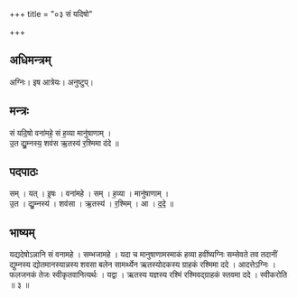 +++
title = "०३ सं यदिषो"

+++
## अधिमन्त्रम्
अग्निः। इष आत्रेयः। अनुष्टुप्।

## मन्त्रः
सं यदि॒षो वना॑महे॒ सं ह॒व्या मानु॑षाणाम् ।  
उ॒त द्यु॒म्नस्य॒ शव॑स ऋ॒तस्य॑ र॒श्मिमा द॑दे ॥

## पदपाठः
सम् । यत् । इ॒षः । वना॑महे । सम् । ह॒व्या । मानु॑षाणाम् ।  
उ॒त । द्यु॒म्नस्य॑ । शव॑सा । ऋ॒तस्य॑ । र॒श्मिम् । आ । द॒दे॒ ॥

## भाष्यम्
यद्यदेषोऽन्नानि सं वनामहे । सम्भजामहे । यदा च मानुषाणामस्माकं हव्या हवींष्यग्निः सम्सेवते तव तदानीं द्युम्नस्य द्योतमानस्यान्नस्य शवसा बलेन सामर्थ्येन ऋतस्योदकस्य ग्राहकं रश्मिमा ददे । आदत्तेऽग्निः । फलजनकं तेजः स्वीकृतवानित्यर्थः । यद्वा । ऋतस्य यज्ञस्य रश्मिं रश्मिवद्ग्राहकं स्तवमा ददे । स्वीकरोति ॥ ३ ॥